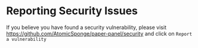 # Reporting Security Issues

If you believe you have found a security vulnerability, please visit <https://github.com/AtomicSponge/paper-panel/security> and click on `Report a vulnerability`
